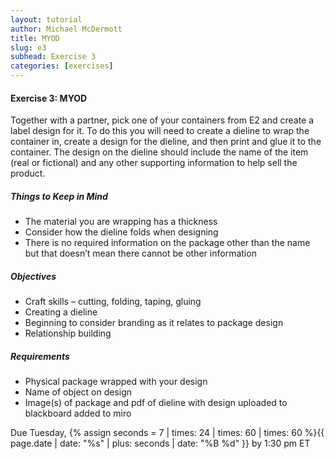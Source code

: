 ```yaml
---
layout: tutorial
author: Michael McDermott
title: MYOD
slug: e3
subhead: Exercise 3
categories: [exercises]
---
```

#### Exercise 3: MYOD
Together with a partner, pick one of your containers from E2 and create a label design for it. To do this you will need to create a dieline to wrap the container in, create a design for the dieline, and then print and glue it to the container. The design on the dieline should include the name of the item (real or fictional) and any other supporting information to help sell the product.

##### Things to Keep in Mind
* The material you are wrapping has a thickness
* Consider how the dieline folds when designing
* There is no required information on the package other than the name but that doesn’t mean there cannot be other information

##### Objectives
* Craft skills – cutting, folding, taping, gluing
* Creating a dieline
* Beginning to consider branding as it relates to package design
* Relationship building

##### Requirements
* Physical package wrapped with your design
* Name of object on design
* Image(s) of package and pdf of dieline with design uploaded to blackboard added to miro

<span class="due">Due Tuesday, {% assign seconds = 7 | times: 24 | times: 60 | times: 60 %}{{ page.date | date: "%s" | plus: seconds | date: "%B %d" }} by 1:30 pm ET</span>